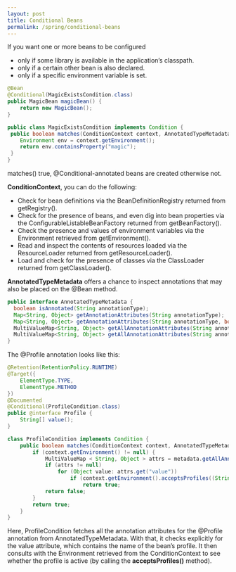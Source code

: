 ```yaml
---
layout: post
title: Conditional Beans
permalink: /spring/conditional-beans
---
```


If you want one or more beans to be configured 
-	only if some library is available in the application’s classpath. 
-	only if a certain other bean is also declared.
-	only if a specific environment variable is set.

```java
@Bean
@Conditional(MagicExistsCondition.class)
public MagicBean magicBean() {
    return new MagicBean(); 
}
```
```java
public class MagicExistsCondition implements Condition {
 public boolean matches(ConditionContext context, AnnotatedTypeMetadata metadata) {
    Environment env = context.getEnvironment();
    return env.containsProperty("magic");
 }
}
```
matches() true, @Conditional-annotated beans are created otherwise not.

**ConditionContext**, you can do the following:
-	Check for bean definitions via the BeanDefinitionRegistry returned from getRegistry().
-	Check for the presence of beans, and even dig into bean properties via the ConfigurableListableBeanFactory returned from getBeanFactory().
-	Check the presence and values of environment variables via the Environment retrieved from getEnvironment().
-	Read and inspect the contents of resources loaded via the ResourceLoader returned from getResourceLoader().
-	Load and check for the presence of classes via the ClassLoader returned from getClassLoader().

**AnnotatedTypeMetadata** offers a chance to inspect annotations that may also be placed on the @Bean method.
```java
public interface AnnotatedTypeMetadata {
  boolean isAnnotated(String annotationType);
  Map<String, Object> getAnnotationAttributes(String annotationType);
  Map<String, Object> getAnnotationAttributes(String annotationType, boolean classValuesAsString);
  MultiValueMap<String, Object> getAllAnnotationAttributes(String annotationType);
  MultiValueMap<String, Object> getAllAnnotationAttributes(String annotationType, boolean classValuesAsString);
}
```

The @Profile annotation looks like this:
```java
@Retention(RetentionPolicy.RUNTIME)
@Target({
    ElementType.TYPE,
    ElementType.METHOD
})
@Documented
@Conditional(ProfileCondition.class)
public @interface Profile {
    String[] value();
}
```
```java
class ProfileCondition implements Condition {
    public boolean matches(ConditionContext context, AnnotatedTypeMetadata metadata) {
        if (context.getEnvironment() != null) {
            MultiValueMap < String, Object > attrs = metadata.getAllAnnotationAttributes(Profile.class.getName());
            if (attrs != null)
                for (Object value: attrs.get("value"))
                    if (context.getEnvironment().acceptsProfiles((String[]) value))
                        return true;
            return false;
        }
        return true;
    }
}
```
Here, ProfileCondition fetches all the annotation attributes for the @Profile annotation from AnnotatedTypeMetadata. With that, it checks explicitly for the value attribute, which contains the name of the bean’s profile. It then consults with the Environment retrieved from the ConditionContext to see whether the profile is active (by calling the **acceptsProfiles()** method).
